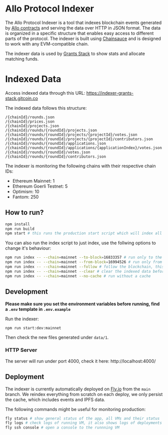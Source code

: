 # Allo Protocol Indexer

The Allo Protocol Indexer is a tool that indexes blockchain events generated by [Allo contracts](https://github.com/Allo-Protocol/contracts) and serving the data over HTTP in JSON format. The data is organized in a specific structure that enables easy access to different parts of the protocol. The indexer is built using [Chainsauce](https://github.com/boudra/chainsauce) and is designed to work with any EVM-compatible chain.

The indexer data is used by [Grants Stack](https://github.com/gitcoinco/grants-stack) to show stats and allocate matching funds.

# Indexed Data

Access indexed data through this URL: https://indexer-grants-stack.gitcoin.co

The indexed data follows this structure:

```
/{chainId}/rounds.json
/{chainId}/prices.json
/{chainId}/projects.json
/{chainId}/rounds/{roundId}/projects.json
/{chainId}/rounds/{roundId}/projects/{projectId}/votes.json
/{chainId}/rounds/{roundId}/projects/{projectId}/contributors.json
/{chainId}/rounds/{roundId}/applications.json
/{chainId}/rounds/{roundId}/applications/{applicationIndex}/votes.json
/{chainId}/rounds/{roundId}/votes.json
/{chainId}/rounds/{roundId}/contributors.json
```

The indexer is monitoring the following chains with their respective chain IDs:

- Ethereum Mainnet: 1
- Ethereum Goerli Testnet: 5
- Optimism: 10
- Fantom: 250

## How to run?

```bash
npm install
npm run build
npm start # this runs the production start script which will index all chains
```

You can also run the index script to just index, use the follwing options to change it's behaviour:

```bash
npm run index -- --chain=mainnet --to-block=16833357 # run only to the specified block, useful to maximize cache usage
npm run index -- --chain=mainnet --from-block=16994526 # run only from the specified block, useful to index only the latest events
npm run index -- --chain=mainnet --follow # follow the blockchain, this runs as a long running process indexing events as they happen
npm run index -- --chain=mainnet --clear # clear the indexed data before indexing
npm run index -- --chain=mainnet --no-cache # run without a cache
```

## Development

**Please make sure you set the environment variables before running, find a `.env` template in `.env.example`**

Run the indexer:

```
npm run start:dev:mainnet
```

Then check the new files generated under `data/1`.

### HTTP Server

The server will run under port 4000, check it here: http://localhost:4000/

## Deployment

The indexer is currently automatically deployed on [Fly.io](Fly.io) from the `main` branch. We reindex everything from scratch on each deploy, we only persist the cache, which includes events and IPFS data.

The following commands might be useful for monitoring production:

```bash
fly status # show general status of the app, all VMs and their status
fly logs # check logs of running VM, it also shows logs of deployments in progress
fly ssh console # open a console to the runnning VM
```


